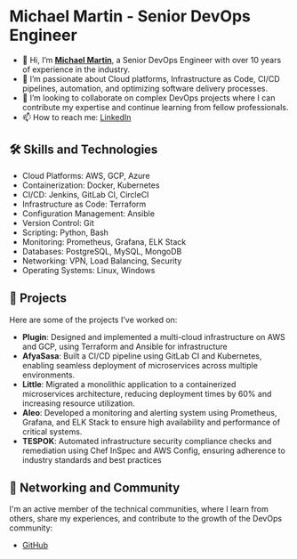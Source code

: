 # Michael Martin - Senior DevOps Engineer
- 👋 Hi, I’m **[Michael Martin](https://github.com/namaimichael)**, a Senior DevOps Engineer with over 10 years of experience in the industry.
- 👀 I’m passionate about Cloud platforms, Infrastructure as Code, CI/CD pipelines, automation, and optimizing software delivery processes.
- 💞️ I’m looking to collaborate on complex DevOps projects where I can contribute my expertise and continue learning from fellow professionals.
- 📫 How to reach me: [LinkedIn](https://www.linkedin.com/in/namaimichael/)

## 🛠 Skills and Technologies

- Cloud Platforms: AWS, GCP, Azure
- Containerization: Docker, Kubernetes
- CI/CD: Jenkins, GitLab CI, CircleCI
- Infrastructure as Code: Terraform
- Configuration Management: Ansible
- Version Control: Git
- Scripting: Python, Bash
- Monitoring: Prometheus, Grafana, ELK Stack
- Databases: PostgreSQL, MySQL, MongoDB
- Networking: VPN, Load Balancing, Security
- Operating Systems: Linux, Windows

## 🌟 Projects

Here are some of the projects I've worked on:
- **Plugin**: Designed and implemented a multi-cloud infrastructure on AWS and GCP, using Terraform and Ansible for infrastructure
- **AfyaSasa**: Built a CI/CD pipeline using GitLab CI and Kubernetes, enabling seamless deployment of microservices across multiple environments.
- **Little**: Migrated a monolithic application to a containerized microservices architecture, reducing deployment times by 60% and increasing resource utilization.
- **Aleo**: Developed a monitoring and alerting system using Prometheus, Grafana, and ELK Stack to ensure high availability and performance of critical systems.
- **TESPOK**: Automated infrastructure security compliance checks and remediation using Chef InSpec and AWS Config, ensuring adherence to industry standards and best practices

## 🤝 Networking and Community
I'm an active member of the technical communities, where I learn from others, share my experiences, and contribute to the growth of the DevOps community:

- [GitHub](https://github.com/namaimichael)


<!---
namaimichael/namaimichael is a ✨ special ✨ repository because its `README.md` (this file) appears on your GitHub profile.
You can click the Preview link to take a look at your changes.
--->

